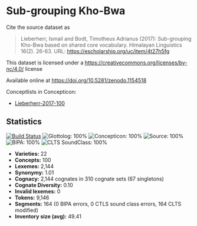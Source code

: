 # Sub-grouping Kho-Bwa

Cite the source dataset as

> Lieberherr, Ismail and Bodt, Timotheus Adrianus (2017): Sub-grouping Kho-Bwa based on shared core vocabulary. Himalayan Linguistics 16(2). 26-63. URL: https://escholarship.org/uc/item/4t27h5fg

This dataset is licensed under a https://creativecommons.org/licenses/by-nc/4.0/ license

Available online at https://doi.org/10.5281/zenodo.1154518

Conceptlists in Concepticon:
- [Lieberherr-2017-100](http://concepticon.clld.org/contributions/Lieberherr-2017-100)

## Statistics


[![Build Status](https://travis-ci.org/lexibank/lieberherrkhobwa.svg?branch=master)](https://travis-ci.org/lexibank/lieberherrkhobwa)
![Glottolog: 100%](https://img.shields.io/badge/Glottolog-100%25-brightgreen.svg "Glottolog: 100%")
![Concepticon: 100%](https://img.shields.io/badge/Concepticon-100%25-brightgreen.svg "Concepticon: 100%")
![Source: 100%](https://img.shields.io/badge/Source-100%25-brightgreen.svg "Source: 100%")
![BIPA: 100%](https://img.shields.io/badge/BIPA-100%25-brightgreen.svg "BIPA: 100%")
![CLTS SoundClass: 100%](https://img.shields.io/badge/CLTS%20SoundClass-100%25-brightgreen.svg "CLTS SoundClass: 100%")

- **Varieties:** 22
- **Concepts:** 100
- **Lexemes:** 2,144
- **Synonymy:** 1.01
- **Cognacy:** 2,144 cognates in 310 cognate sets (67 singletons)
- **Cognate Diversity:** 0.10
- **Invalid lexemes:** 0
- **Tokens:** 9,146
- **Segments:** 164 (0 BIPA errors, 0 CTLS sound class errors, 164 CLTS modified)
- **Inventory size (avg):** 49.41